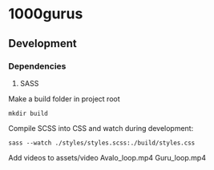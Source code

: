 # 1000gurus

## Development

### Dependencies
1. SASS

Make a build folder in project root

```
mkdir build
```

Compile SCSS into CSS and watch during development:

```
sass --watch ./styles/styles.scss:./build/styles.css
```

Add videos to assets/video
Avalo_loop.mp4
Guru_loop.mp4
